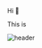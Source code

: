 Hi 👋

This is

![header](https://capsule-render.vercel.app/api?type=transparent&color=random&fontColor=3f5ae0&height=120&section=header&text=Jiwon%20Hwnang's%20Github&animation=blink&fontSize=60)


<!--
**Jiwon-0326/Jiwon-0326** is a ✨ _special_ ✨ repository because its `README.md` (this file) appears on your GitHub profile.

Here are some ideas to get you started:

- 🔭 I’m currently working on ...
- 🌱 I’m currently learning ...
- 👯 I’m looking to collaborate on ...
- 🤔 I’m looking for help with ...
- 💬 Ask me about ...
- 📫 How to reach me: ...
- 😄 Pronouns: ...
- ⚡ Fun fact: ...
-->
